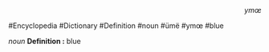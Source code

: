 
<div align="right"><i>ymœ</i></div>

#Encyclopedia #Dictionary #Definition #noun #ümë #ymœ #blue

*noun*
**Definition :** blue